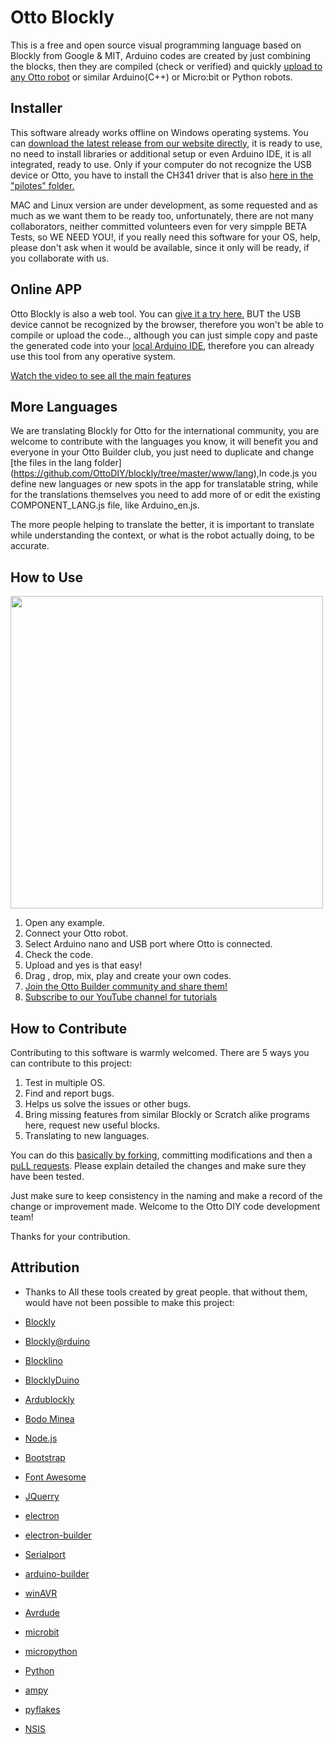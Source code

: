 # Otto Blockly

This is a free and open source visual programming language based on Blockly from Google & MIT, Arduino codes are created by just combining the blocks, then they are compiled (check or verified) and quickly [upload to any Otto robot](https://wikifactory.com/+OttoDIY/projects) or similar Arduino(C++) or Micro:bit or Python robots.

## Installer
This software already works offline on Windows operating systems. You can [download the latest release from our website directly](https://www.ottodiy.com/#blockly-and-app), it is ready to use, no need to install libraries or additional setup or even Arduino IDE, it is all integrated, ready to use. Only if your computer do not recognize the USB device or Otto, you have to install the CH341 driver that is also [here in the "pilotes" folder.](https://github.com/OttoDIY/blockly/tree/master/pilotes/_CH341)

MAC and Linux version are under development, as some requested and as much as we want them to be ready too, unfortunately, there are not many collaborators, neither committed volunteers even for very simpple BETA Tests, so WE NEED YOU!, if you really need this software for your OS, help, please don't ask when it would be available, since it only will be ready, if you collaborate with us.

## Online APP
Otto Blockly is also a web tool. You can [give it a try here.](https://ottodiy.github.io/blockly/) BUT the USB device cannot be recognized by the browser, therefore you won't be able to compile or upload the code.., although you can just simple copy and paste the generated code into your [local Arduino IDE](https://www.arduino.cc/en/Main/Software), therefore you can already use this tool from any operative system.

[Watch the video to see all the main features](https://youtu.be/chcWxh4Co_c)

## More Languages

We are translating Blockly for Otto for the international community, you are welcome to contribute with the languages you know, it will benefit you and everyone in your Otto Builder club, you just need to duplicate and change [the files in the lang folder] (https://github.com/OttoDIY/blockly/tree/master/www/lang),In code.js you define new languages or new spots in the app for translatable string, while for the translations themselves you need to add more of or edit the existing COMPONENT_LANG.js file, like Arduino_en.js.

The more people helping to translate the better, it is important to translate while understanding the context, or what is the robot actually doing, to be accurate.

## How to Use
<img src="https://github.com/OttoDIY/blockly/blob/master/www/media/Ottoblockly.png" width="500" align="center">

1. Open any example.
2. Connect your Otto robot.
3. Select Arduino nano and USB port where Otto is connected.
4. Check the code.
5. Upload and yes is that easy!
6. Drag , drop, mix, play and create your own codes.
7. [Join the Otto Builder community and share them!](https://www.ottodiy.com/#join-us) 
8. [Subscribe to our YouTube channel for tutorials](https://www.youtube.com/c/ottodiy?sub_confirmation=1)

## How to Contribute
Contributing to this software is warmly welcomed. There are 5 ways you can contribute to this project:
1. Test in multiple OS.
2. Find and report bugs.
3. Helps us solve the issues or other bugs.
4. Bring missing features from similar Blockly or Scratch alike programs here, request new useful blocks.
5. Translating to new languages.

You can do this [basically by forking](https://help.github.com/en/articles/fork-a-repo), committing modifications and then a [puLL requests](https://help.github.com/en/articles/about-pull-requests). Please explain detailed the changes and make sure they have been tested.

Just make sure to keep consistency in the naming and make a record of the change or improvement made.
Welcome to the Otto DIY code development team!

Thanks for your contribution.

## Attribution

- Thanks to All these tools created by great people. that without them, would have not been possible to make this project:

- [Blockly](https://developers.google.com/blockly)
- [Blockly@rduino](https://github.com/technologiescollege/Blockly-at-rduino)
- [Blocklino](https://github.com/fontainejp/blocklino/)
- [BlocklyDuino](https://github.com/BlocklyDuino/BlocklyDuino)
- [Ardublockly](https://github.com/carlosperate/ardublockly)
- [Bodo Minea](https://github.com/BodoMinea)
- [Node.js](https://nodejs.org/)
- [Bootstrap](http://getbootstrap.com)
- [Font Awesome](http://fontawesome.io)
- [JQuerry](https://jquery.com)
- [electron](https://electronjs.org/)
- [electron-builder](https://github.com/electron-userland/electron-builder)
- [Serialport](https://github.com/node-serialport/node-serialport)
- [arduino-builder](https://github.com/arduino/arduino-builder)
- [winAVR](https://sourceforge.net/projects/winavr)
- [Avrdude](http://www.nongnu.org/avrdude)
- [microbit](https://microbit.org/)
- [micropython](https://wiki.mchobby.be/index.php?title=MicroPython-Accueil)
- [Python](https://docs.python.org/)
- [ampy](https://github.com/pycampers/ampy)
- [pyflakes](https://github.com/PyCQA/pyflakes)
- [NSIS](https://sourceforge.net/projects/nsis)
